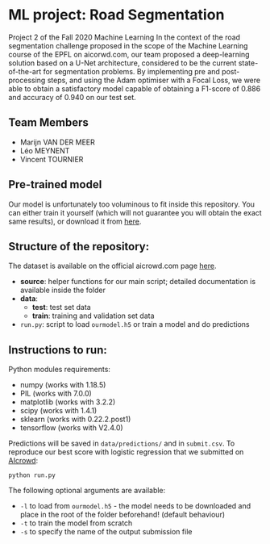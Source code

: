 # ML project: Road Segmentation 
Project 2 of the Fall 2020 Machine Learning In the context of the road segmentation challenge proposed in the scope of the Machine Learning course of the
EPFL on aicorwd.com, our team proposed a deep-learning solution based on a U-Net architecture, considered to be the current state-of-the-art for segmentation problems. By implementing pre and post-processing steps, and using the Adam optimiser with a Focal Loss, we were able to obtain a satisfactory model capable of obtaining a F1-score of 0.886 and accuracy of 0.940 on our test set.
## Team Members
- Marijn VAN DER MEER
- Léo MEYNENT
- Vincent TOURNIER

## Pre-trained model

Our model is unfortunately too voluminous to fit inside this repository. You can either train it yourself (which will not guarantee you will obtain the exact same results), or download it from [here](https://drive.google.com/file/d/1GRVuMKb1ED2hkeH5vnD1ygVMw3JCMnjZ/view?usp=sharing).

## Structure of the repository: 
The dataset is available on the official aicrowd.com page [here](https://www.aicrowd.com/challenges/epfl-ml-road-segmentation).
- **source**: helper functions for our main script; detailed documentation is available inside the folder
- **data**:
  - **test**: test set data 
  - **train**: training and validation set data 
- `run.py`: script to load `ourmodel.h5` or train a model and do predictions

## Instructions to run:

Python modules requirements:
- numpy (works with 1.18.5) 
- PIL (works with 7.0.0)
- matplotlib (works with 3.2.2)
- scipy (works with 1.4.1)
- sklearn (works with 0.22.2.post1)
- tensorflow (works with V2.4.0)

Predictions will be saved in `data/predictions/` and in `submit.csv`. To reproduce our best score with logistic regression that we submitted on [AIcrowd](https://www.aicrowd.com):
```
python run.py
```

The following optional arguments are available:
- ```-l``` to load from `ourmodel.h5` - the model needs to be downloaded and place in the root of the folder beforehand! (default behaviour)
- ```-t``` to train the model from scratch
- ```-s``` to specify the name of the output submission file
